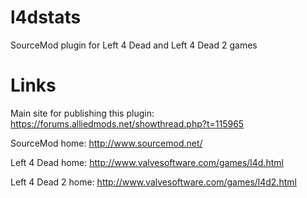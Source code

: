 l4dstats
========

SourceMod plugin for Left 4 Dead and Left 4 Dead 2 games

Links
=====

Main site for publishing this plugin:
https://forums.alliedmods.net/showthread.php?t=115965

SourceMod home:
http://www.sourcemod.net/

Left 4 Dead home:
http://www.valvesoftware.com/games/l4d.html

Left 4 Dead 2 home:
http://www.valvesoftware.com/games/l4d2.html